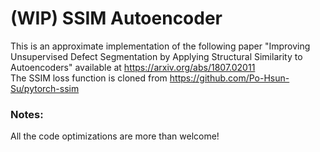 # (WIP) SSIM Autoencoder

This is an approximate implementation of the following paper "Improving Unsupervised Defect Segmentation by Applying Structural Similarity to Autoencoders" available at <https://arxiv.org/abs/1807.02011>\
The SSIM loss function is cloned from <https://github.com/Po-Hsun-Su/pytorch-ssim>

### Notes:
All the code optimizations are more than welcome!
